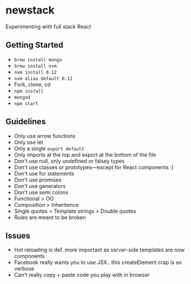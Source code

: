 # newstack
Experimenting with full stack React

## Getting Started

* `brew install mongo`
* `brew install nvm`
* `nvm install 0.12`
* `nvm alias default 0.12`
* Fork, clone, cd
* `npm install`
* `mongod`
* `npm start`

## Guidelines

* Only use arrow functions
* Only use let
* Only a single `export default`
* Only imports at the top and export at the bottom of the file
* Don't use null, only undefined or falsey types
* Don't use classes or prototypes—except for React components :(
* Don't use for statements
* Don't use promises
* Don't use generators
* Don't use semi colons
* Functional > OO
* Composition > Inheritence
* Single quotes > Template strings > Double quotes
* Rules are meant to be broken

## Issues

* Hot reloading is def. more important as server-side templates are now components
* Facebook really wants you to use JSX.. this createElement crap is so verbose
* Can't really copy + paste code you play with in browser
